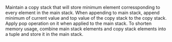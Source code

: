 Maintain a copy stack that will store minimum element corressponding to every element in the main stack. When appending to main stack, append minimum of current value and top value of the copy stack to the copy stack. Apply pop operation on it when applied to the main stack. To shorten memory usage, combine main stack elements and copy stack elements into a tuple and store it in the main stack.​
